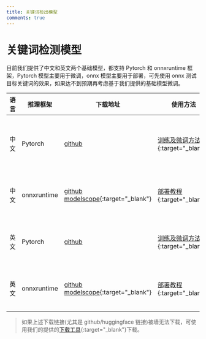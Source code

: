 ```yaml
---
title: 关键词检出模型
comments: true
---
```


# 关键词检测模型

目前我们提供了中文和英文两个基础模型，都支持 Pytorch 和 onnxruntime 框架，Pytorch 模型主要用于微调，onnx 模型主要用于部署，可先使用 onnx 测试目标关键词的效果，如果达不到预期再考虑基于我们提供的基础模型微调。


|   语言  |   推理框架   |  下载地址   |   使用方法   |   简介   |
|---------|-------------|------------|--------------|--------------|
| 中文  | Pytorch  | [github](https://github.com/pkufool/keyword-spotting-models/releases/download/v0.11/icefall-kws-zipformer-wenetspeech-20240219.tar.gz) | [训练及微调方法](https://github.com/k2-fsa/icefall/pull/1428){:target="_blank"}  | 该模型是基于 Wenetspeech 1万小时训练，模型参数约为 3.3M，拼音（声韵母）建模，可作为基础模型用于微调。|
| 中文  | onnxruntime | [github](https://github.com/pkufool/keyword-spotting-models/releases/download/v0.1/sherpa-onnx-kws-zipformer-wenetspeech-3.3M-2024-01-01.tar.bz) [modelscope](https://www.modelscope.cn/models/pkufool/sherpa-onnx-kws-zipformer-wenetspeech-3.3M-2024-01-01/summary){:target="_blank"} | [部署教程](https://k2-fsa.github.io/sherpa/onnx/kws/pretrained_models/index.html#sherpa-onnx-kws-zipformer-wenetspeech-3-3m-2024-01-01-chinese){:target="_blank"} | 此为上述基础模型导出的 onnx，可用于 [sherpa-onnx](https://github.com/k2-fsa/sherpa-onnx){:target="_blank"} 平台部署 |
| 英文  | Pytorch  | [github](https://github.com/pkufool/keyword-spotting-models/releases/download/v0.11/icefall-kws-zipformer-gigaspeech-20240219.tar.gz) | [训练及微调方法](https://github.com/k2-fsa/icefall/pull/1428){:target="_blank"}  | 该模型是基于 Gigaspeech 1万小时训练，模型参数约为 3.3M，BPE 建模，可作为基础模型用于微调。|
| 英文  | onnxruntime | [github](https://github.com/pkufool/keyword-spotting-models/releases/download/v0.1/sherpa-onnx-kws-zipformer-gigaspeech-3.3M-2024-01-01.tar.bz) [modelscope](https://www.modelscope.cn/models/pkufool/sherpa-onnx-kws-zipformer-gigaspeech-3.3M-2024-01-01/summary){:target="_blank"} | [部署教程](https://k2-fsa.github.io/sherpa/onnx/kws/pretrained_models/index.html#sherpa-onnx-kws-zipformer-gigaspeech-3-3m-2024-01-01-english){:target="_blank"} | 此为上述基础模型导出的 onnx，可用于 [sherpa-onnx](https://github.com/k2-fsa/sherpa-onnx){:target="_blank"} 平台部署 |

> 如果上述下载链接(尤其是 github/huggingface 链接)被墙无法下载，可使用我们的提供的[下载工具](https://r.kingway.fun/k2-sync/download){:target="_blank"}下载。

